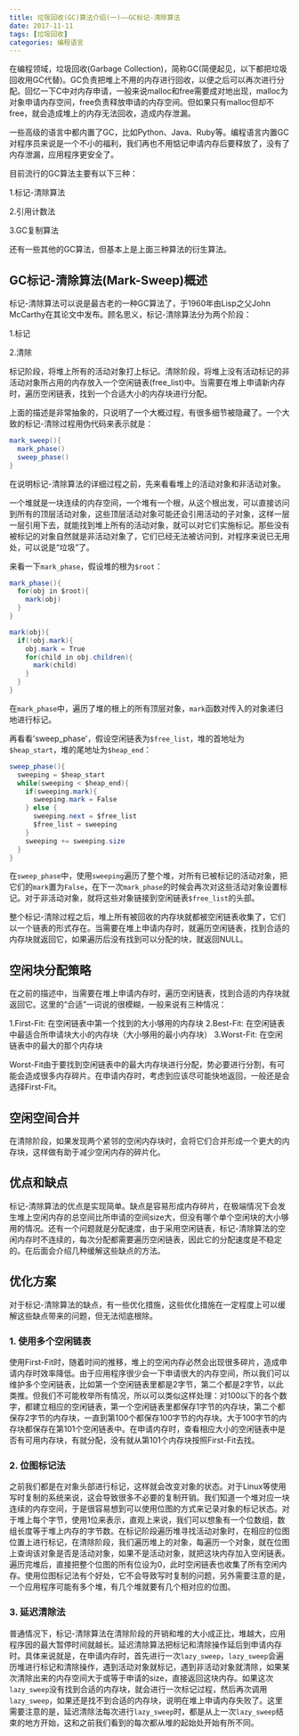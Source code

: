 ```yaml
---
title: 垃圾回收(GC)算法介绍(一)——GC标记-清除算法
date: 2017-11-11
tags: [垃圾回收]
categories: 编程语言
---
```


在编程领域，垃圾回收(Garbage Collection)，简称GC(简便起见，以下都把垃圾回收用GC代替)。GC负责把堆上不用的内存进行回收，以便之后可以再次进行分配。回忆一下C中对内存申请，一般来说malloc和free需要成对地出现，malloc为对象申请内存空间，free负责释放申请的内存空间。但如果只有malloc但却不free，就会造成堆上的内存无法回收，造成内存泄漏。

一些高级的语言中都内置了GC，比如Python、Java、Ruby等。编程语言内置GC对程序员来说是一个不小的福利，我们再也不用惦记申请内存后要释放了，没有了内存泄漏，应用程序更安全了。

目前流行的GC算法主要有以下三种：

1.标记-清除算法

2.引用计数法

3.GC复制算法

还有一些其他的GC算法，但基本上是上面三种算法的衍生算法。

## GC标记-清除算法(Mark-Sweep)概述

标记-清除算法可以说是最古老的一种GC算法了，于1960年由Lisp之父John McCarthy在其论文中发布。顾名思义，标记-清除算法分为两个阶段：

1.标记

2.清除

标记阶段，将堆上所有的活动对象打上标记。清除阶段，将堆上没有活动标记的非活动对象所占用的内存放入一个空闲链表(free_list)中。当需要在堆上申请新内存时，遍历空闲链表，找到一个合适大小的内存块进行分配。

上面的描述是非常抽象的，只说明了一个大概过程，有很多细节被隐藏了。一个大致的标记-清除过程用伪代码来表示就是：

```Java
mark_sweep(){
  mark_phase()
  sweep_phase()
}
```

在说明标记-清除算法的详细过程之前，先来看看堆上的活动对象和非活动对象。

一个堆就是一块连续的内存空间，一个堆有一个根，从这个根出发，可以直接访问到所有的顶层活动对象，这些顶层活动对象可能还会引用活动的子对象，这样一层一层引用下去，就能找到堆上所有的活动对象，就可以对它们实施标记。那些没有被标记的对象自然就是非活动对象了，它们已经无法被访问到，对程序来说已无用处，可以说是“垃圾”了。

来看一下`mark_phase`，假设堆的根为`$root`：

```Java
mark_phase(){
  for(obj in $root){
    mark(obj)
  }
}

mark(obj){
  if(!obj.mark){
    obj.mark = True
    for(child in obj.children){
      mark(child)
    }
  }
}
```

在`mark_phase`中，遍历了堆的根上的所有顶层对象，`mark`函数对传入的对象递归地进行标记。

再看看'sweep_phase'，假设空闲链表为`$free_list`，堆的首地址为`$heap_start`，堆的尾地址为`$heap_end`：

```Java
sweep_phase(){
  sweeping = $heap_start
  while(sweeping < $heap_end){
    if(sweeping.mark){
      sweeping.mark = False
    } else {
      sweeping.next = $free_list
      $free_list = sweeping
    }
    sweeping += sweeping.size
  }
}
```

在`sweep_phase`中，使用`sweeping`遍历了整个堆，对所有已被标记的活动对象，把它们的`mark`置为`False`，在下一次`mark_phase`的时候会再次对这些活动对象设置标记。对于非活动对象，就将这些对象链接到空闲链表`$free_list`的头部。

整个标记-清除过程之后，堆上所有被回收的内存块就都被空闲链表收集了，它们以一个链表的形式存在。当需要在堆上申请内存时，就遍历空闲链表，找到合适的内存块就返回它，如果遍历后没有找到可以分配的块，就返回NULL。

## 空闲块分配策略

在之前的描述中，当需要在堆上申请内存时，遍历空闲链表，找到合适的内存块就返回它。这里的“合适”一词说的很模糊，一般来说有三种情况：

1.First-Fit: 在空闲链表中第一个找到的大小够用的内存块
2.Best-Fit: 在空闲链表中最适合所申请块大小的内存块（大小够用的最小内存块）
3.Worst-Fit: 在空闲链表中的最大的那个内存块

Worst-Fit由于要找到空闲链表中的最大内存块进行分配，势必要进行分割，有可能会造成很多内存碎片。在申请内存时，考虑到应该尽可能快地返回，一般还是会选择First-Fit。

## 空闲空间合并

在清除阶段，如果发现两个紧邻的空闲内存块时，会将它们合并形成一个更大的内存块，这样做有助于减少空闲内存的碎片化。

## 优点和缺点

标记-清除算法的优点是实现简单。缺点是容易形成内存碎片，在极端情况下会发生堆上空闲内存的总空间比所申请的空间size大，但没有哪个单个空闲块的大小够用的情况。还有一个问题就是分配速度，由于采用空闲链表，标记-清除算法的空闲内存时不连续的，每次分配都需要遍历空闲链表，因此它的分配速度是不稳定的。在后面会介绍几种缓解这些缺点的方法。

## 优化方案

对于标记-清除算法的缺点，有一些优化措施，这些优化措施在一定程度上可以缓解这些缺点带来的问题，但无法彻底根除。

### 1. 使用多个空闲链表

使用First-Fit时，随着时间的推移，堆上的空闲内存必然会出现很多碎片，造成申请内存时效率降低。由于应用程序很少会一下申请很大的内存空间，所以我们可以维护多个空闲链表，比如第一个空闲链表里都是2字节，第二个都是2字节，以此类推。但我们不可能枚举所有情况，所以可以类似这样处理：对100以下的各个数字，都建立相应的空闲链表，第一个空闲链表里都保存1字节的内存块，第二个都保存2字节的内存块，一直到第100个都保存100字节的内存块。大于100字节的内存块都保存在第101个空闲链表中。在申请内存时，查看相应大小的空闲链表中是否有可用内存块，有就分配，没有就从第101个内存块按照First-Fit去找。

### 2. 位图标记法

之前我们都是在对象头部进行标记，这样就会改变对象的状态。对于Linux等使用写时复制的系统来说，这会导致很多不必要的复制开销。我们知道一个堆对应一块连续的内存空间，于是很容易想到可以使用位图的方式来记录对象的标记状态。对于堆上每个字节，使用1位来表示，直观上来说，我们可以想象有一个位数组，数组长度等于堆上内存的字节数。在标记阶段遍历堆寻找活动对象时，在相应的位图位置上进行标记，在清除阶段，我们遍历堆上的对象，每遍历一个对象，就在位图上查询该对象是否是活动对象，如果不是活动对象，就把这块内存加入空闲链表。遍历完堆后，直接把整个位图的所有位设为0，此时空闲链表也收集了所有空闲内存。使用位图标记法有个好处，它不会导致写时复制的问题，另外需要注意的是，一个应用程序可能有多个堆，有几个堆就要有几个相对应的位图。

### 3. 延迟清除法

普通情况下，标记-清除算法在清除阶段的开销和堆的大小成正比，堆越大，应用程序因的最大暂停时间就越长。延迟清除算法把标记和清除操作延后到申请内存时。具体来说就是，在申请内存时，首先进行一次`lazy_sweep`，`lazy_sweep`会遍历堆进行标记和清除操作，遇到活动对象就标记，遇到非活动对象就清除，如果某次清除出来的内存空间大于或等于申请的size，直接返回这块内存。如果这次`lazy_sweep`没有找到合适的内存块，就会进行一次标记过程，然后再次调用`lazy_sweep`，如果还是找不到合适的内存块，说明在堆上申请内存失败了。这里需要注意的是，延迟清除法每次进行`lazy_sweep`时，都是从上一次`lazy_sweep`结束的地方开始，这和之前我们看到的每次都从堆的起始处开始有所不同。
